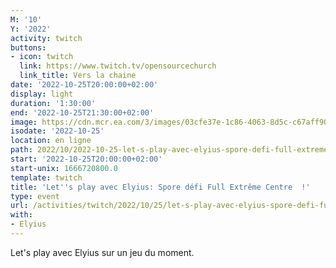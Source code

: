 ```yaml
---
M: '10'
Y: '2022'
activity: twitch
buttons:
- icon: twitch
  link: https://www.twitch.tv/opensourcechurch
  link_title: Vers la chaine
date: '2022-10-25T20:00:00+02:00'
display: light
duration: '1:30:00'
end: '2022-10-25T21:30:00+02:00'
image: https://cdn.mcr.ea.com/3/images/03cfe37e-1c86-4063-8d5c-c67aff90a293/1587735143-0x0-0-0.jpg
isodate: '2022-10-25'
location: en ligne
path: 2022/10/2022-10-25-let-s-play-avec-elyius-spore-defi-full-extreme-centre.md
start: '2022-10-25T20:00:00+02:00'
start-unix: 1666720800.0
template: twitch
title: 'Let''s play avec Elyius: Spore défi Full Extrême Centre  !'
type: event
url: /activities/twitch/2022/10/25/let-s-play-avec-elyius-spore-defi-full-extreme-centre
with:
- Elyius
---
```

Let's play avec Elyius sur un jeu du moment.